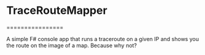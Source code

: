 # TraceRouteMapper
================

A simple F# console app that runs a traceroute on a given IP and shows you the route on the image of a map. Because why not?
